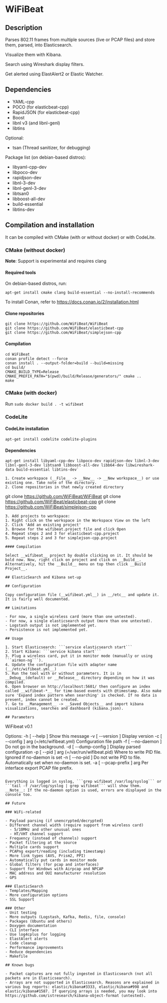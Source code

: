 # WiFiBeat

## Description

Parses 802.11 frames from multiple sources (live or PCAP files) and store them, parsed, into Elasticsearch.

Visualize them with Kibana.

Search using Wireshark display filters.

Get alerted using ElastAlert2 or Elastic Watcher.

## Dependencies

- YAML-cpp
- POCO (for elasticbeat-cpp)
- RapidJSON (for elasticbeat-cpp)
- Boost
- libnl v3 (and libnl-genl)
- libtins

Optional:
- tsan (Thread sanitizer, for debugging)

Package list (on debian-based distros):

- libyaml-cpp-dev
- libpoco-dev
- rapidjson-dev
- libnl-3-dev
- libnl-genl-3-dev
- libtsan0
- libboost-all-dev
- build-essential
- libtins-dev

## Compilation and installation

It can be compiled with CMake (with or without docker) or with CodeLite. 

### CMake (without docker)

**Note**: Support is experimental and requires clang

#### Required tools

On debian-based distros, run:

`apt-get install cmake clang build-essential --no-install-recommends`

To install Conan, refer to https://docs.conan.io/2/installation.html

#### Clone repositories

```
git clone https://github.com/WiFiBeat/WiFiBeat
git clone https://github.com/WiFiBeat/elasticbeat-cpp
git clone https://github.com/WiFiBeat/simplejson-cpp
```

#### Compilation

```
cd WiFiBeat
conan profile detect --force
conan install . --output-folder=build --build=missing
cd build/
CMAKE_BUILD_TYPE=Release CMAKE_PREFIX_PATH="$(pwd)/build/Release/generators/" cmake ..
make
```

### CMake (with docker)

Run `sudo docker build . -t wifibeat`

### CodeLite

#### CodeLite installation

```
apt-get install codelite codelite-plugins
```

#### Dependencies

```
apt-get install libyaml-cpp-dev libpoco-dev rapidjson-dev libnl-3-dev libnl-genl-3-dev libtsan0 libboost-all-dev libb64-dev libwireshark-data build-essential libtins-dev`

1. Create workspace (__File__ -> __New__ -> __New workspace__) or use existing one. Take note of the directory.
2. Clone repositories in that newly created directory
   ```
   git clone https://github.com/WiFiBeat/WiFiBeat
   git clone https://github.com/WiFiBeat/elasticbeat-cpp
   git clone https://github.com/WiFiBeat/simplejson-cpp
   ```
3. Add projects to workspace:
   1. Right click on the workspace in the Workspace View on the left
   2. Click 'Add an existing project'
   3. Browse for the wifibeat.project file and click Open
   4. Repeat steps 2 and 3 for elasticbeat-cpp.project
   5. Repeat steps 2 and 3 for simplejson-cpp.project

#### Compilation

Select __wifibeat__ project by double clicking on it. It should be bold now. Now, right click on project and click on __Build__. Alternatively, hit the __Build__ menu on top then click __Build Project__.

## ElasticSearch and Kibana set-up

## Configuration

Copy configuration file (__wifibeat.yml__) in __/etc__ and update it.
It is fairly well documented.

## Limitations

- For now, a single wireless card (more than one untested).
- For now, a single elasticsearch output (more than one untested).
- Logstash output is not implemented yet.
- Persistence is not implemented yet.

## Usage

1. Start Elasticsearch: ```service elasticsearch start```
2. Start Kibana: ```service kibana start```
3. Plug a wireless card, put it in monitor mode (manually or using ```airmon-ng```).
4. Update the configuration file with adapter name (__/etc/wifibeat.yml__)
5. Run the tool with or without parameters. It is in __Debug__(default) or __Release__ directory depending on how it was compiled.
6. Open browser on http://localhost:5601/ then configure an index called __wifibeat-*__ for time-based events with @timestamp. Also make sure 'Expand index pattern when searching' is checked. If no data is present, index cannot be created.
7. Go to __Management__ -> __Saved Objects__ and import kibana visualizations, searches and dashboard (kibana.json).

## Parameters

```
WiFibeat v0.1

Options:
  -h [ --help ]                         Show this message
  -v [ --version ]                      Display version
  -c [ --config ] arg (=/etc/wifibeat.yml)
                                        Configuration file path
  -f [ --no-daemon ]                    Do not go in the background.
  -d [ --dump-config ]                  Display parsed configuration
  -p [ --pid ] arg (=/var/run/wifibeat.pid)
                                        Where to write PID file. Ignored if 
                                        no-daemon is set
  -n [ --no-pid ]                       Do not write PID to file. Automatically
                                        set when no-daemon is set.
  -a [ --pcap-prefix ] arg              Per interface export PCAP file prefix.
```

Everything is logged in syslog, ```grep wifibeat /var/log/syslog``` or ```tail -f /var/log/syslog | grep wifibeat``` will show them.
__Note__: If the no-daemon option is used, errors are displayed in the console too.

## Future

### WiFi-related

- Payload parsing (if unencrypted/decrypted)
- Different channel width (require support from wireless card)
  - 5/10MHz and other unusual ones
  - HT/VHT channel support
- Frequency (instead of channels) support
- Packet filtering at the source
- Multiple cards support
- PCAPng export/reading (including timestamp)
- More link types (AVS, Prism2, PPI)
- Automatically put cards in monitor mode
- Global filters (for pcap and interfaces)
- Support for Windows with Airpcap and NPCAP
- MAC address and OUI manufacturer resolution
- GPS

### ElasticSearch
- Templates/Mapping
- More configuration options
- SSL Support

### Other
- Unit testing
- More outputs (Logstash, Kafka, Redis, file, console)
- Packages (Ubuntu and others)
- Doxygen documentation
- CLI interface
- Use log4cplus for logging
- ElastAlert alerts
- Code cleanup
- Performance improvements
- Reduce dependencies
- Makefile

## Known bugs

- Packet captures are not fully ingested in Elasticsearch (not all packets are in Elasticsearch).
- Arrays are not supported in Elasticsearch. Reasons are explained in various bug reports: elastic/kibana#3333, elastic/kibana#998 and elastic/kibana#1587. If querying arrays is needed, you may look into https://github.com/istresearch/kibana-object-format (untested).
